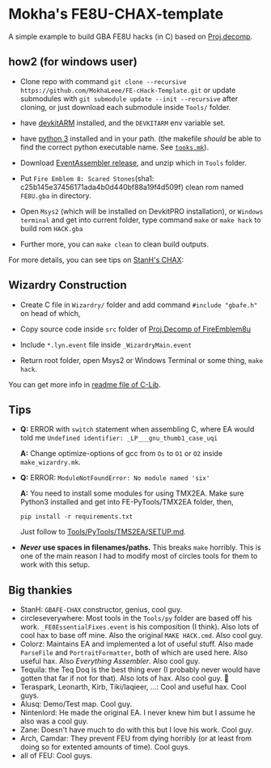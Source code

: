 
# Mokha's FE8U-CHAX-template

A simple example to build GBA FE8U hacks (in C) based on [Proj.decomp](https://github.com/FireEmblemUniverse/fireemblem8u.git).

## how2 (for windows user)

- Clone repo with command `git clone --recursive https://github.com/MokhaLeee/FE-cHack-Template.git` or update submodules with `git submodule update --init --recursive` after cloning, or just download each submodule inside `Tools/` folder.

- have [devkitARM](https://devkitpro.org/wiki/Getting_Started) installed, and the `DEVKITARM` env variable set.

- have [python 3](https://www.python.org/) installed and in your path. (the makefile *should* be able to find the correct python executable name. See [`tooks.mk`](./tooks.mk)).

- Download [EventAssembler release](https://github.com/StanHash/EventAssembler/releases/tag/1.0), and unzip which in `Tools` folder.

- Put `Fire Emblem 8: Scared Stones`(sha1: c25b145e37456171ada4b0d440bf88a19f4d509f) clean rom named `FE8U.gba` in directory.
- Open `Msys2` (which will be installed on DevkitPRO installation), or `Windows terminal` and get into current folder, type command `make` or `make hack` to build rom `HACK.gba`

- Further more, you can `make clean` to clean build outputs.

For more details, you can see tips on [StanH's CHAX](https://github.com/StanHash/FE-CHAX.git):


## Wizardry Construction

- Create C file in `Wizardry/` folder and add command `#include "gbafe.h"` on head of which,

- Copy source code inside `src` folder of [Proj.Decomp of FireEmblem8u](https://github.com/FireEmblemUniverse/fireemblem8u/tree/master/src) 

- Include `*.lyn.event` file inside `_WizardryMain.event`
- Return root folder, open Msys2 or Windows Terminal or some thing, `make hack`. 

You can get more info in [readme file of C-Lib](https://github.com/MokhaLeee/FE-CLib-Mokha.git).

## Tips

- **Q:** ERROR with `switch` statement when assembling C, where EA would told me `Undefined identifier: _LP___gnu_thumb1_case_uqi`

	**A:** Change optimize-options of gcc from `Os` to `O1` or `O2` inside `make_wizardry.mk`.

- **Q:** ERROR: `ModuleNotFoundError: No module named 'six'`

	**A:** You need to install some modules for using TMX2EA. Make sure Python3 installed and get into FE-PyTools/TMX2EA folder, then, 
	
	```pip install -r requirements.txt```
	
	Just follow to [Tools/PyTools/TMS2EA/SETUP.md](https://github.com/StanHash/tmx2ea/blob/c77111a9c7a13208a2afb0984b253fa84df79479/SETUP.md).

- **_Never_ use spaces in filenames/paths.** This breaks `make` horribly. This is one of the main reason I had to modify most of circles tools for them to work with this setup.

## Big thankies

- StanH: `GBAFE-CHAX` constructor, genius, cool guy.
- circleseverywhere: Most tools in the `Tools/py` folder are based off his work. `_FE8EssentialFixes.event` is his composition (I think). Also lots of cool hax to base off mine. Also the original `MAKE HACK.cmd`. Also cool guy.
- Colorz: Maintains EA and implemented a lot of useful stuff. Also made `ParseFile` and `PortraitFormatter`, both of which are used here. Also useful hax. Also *Everything Assembler*. Also cool guy.
- Tequila: the Teq Doq is the best thing ever (I probably never would have gotten that far if not for that). Also lots of hax. Also cool guy. :duck:
- Teraspark, Leonarth, Kirb, Tiki/laqieer, ...: Cool and useful hax. Cool guys.
- Alusq: Demo/Test map. Cool guy.
- Nintenlord: He made the original EA. I never knew him but I assume he also was a cool guy.
- Zane: Doesn't have much to do with this but I love his work. Cool guy.
- Arch, Camdar: They prevent FEU from dying horribly (or at least from doing so for extented amounts of time). Cool guys.
- all of FEU: Cool guys.

